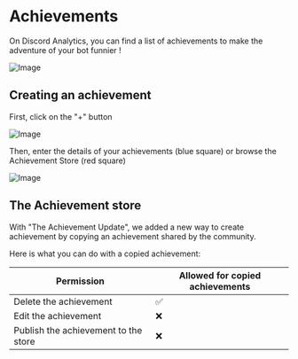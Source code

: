 # Achievements

On Discord Analytics, you can find a list of achievements to make the adventure of your bot funnier !

![Image](https://i.imgur.com/Mvvtk7x.png)

## Creating an achievement

First, click on the "+" button

![Image](https://i.imgur.com/62ar0Ay.png)

Then, enter the details of your achievements (blue square) or browse the Achievement Store (red square)

![Image](https://i.imgur.com/tskWiQV.png)

## The Achievement store

With "The Achievement Update", we added a new way to create achievement by copying an achievement shared by the community.

Here is what you can do with a copied achievement:

| Permission                           | Allowed for copied achievements |
|--------------------------------------|---------------------------------|
| Delete the achievement               | ✅                              |
| Edit the achievement                 | ❌                              |
| Publish the achievement to the store | ❌                              |

